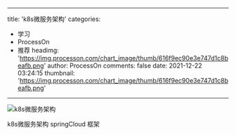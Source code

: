 
---
title: 'k8s微服务架构'
categories: 
 - 学习
 - ProcessOn
 - 推荐
headimg: 'https://img.processon.com/chart_image/thumb/616f9ec90e3e747d1c8beafb.png'
author: ProcessOn
comments: false
date: 2021-12-22 03:24:15
thumbnail: 'https://img.processon.com/chart_image/thumb/616f9ec90e3e747d1c8beafb.png'
---

<div>   
<img class="thumb" alt="k8s微服务架构" src="https://img.processon.com/chart_image/thumb/616f9ec90e3e747d1c8beafb.png" referrerpolicy="no-referrer">
<p>k8s微服务架构 springCloud 框架</p>  
</div>
            